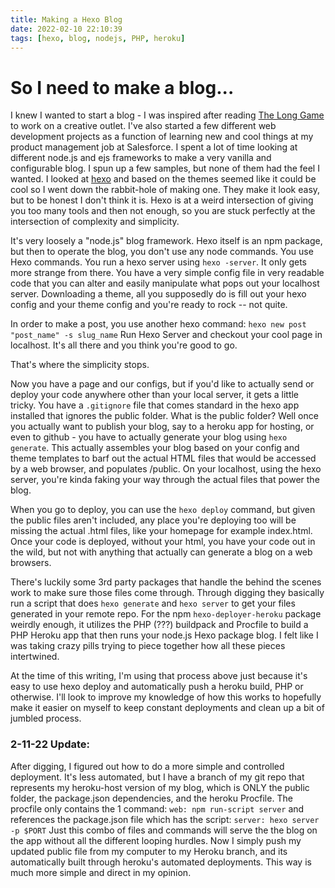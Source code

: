 ```yaml
---
title: Making a Hexo Blog
date: 2022-02-10 22:10:39
tags: [hexo, blog, nodejs, PHP, heroku]
---
```


# So I need to make a blog... 

I knew I wanted to start a blog - I was inspired after reading [The Long Game](https://www.goodreads.com/en/book/show/57511240-the-long-game) to work on a creative outlet. I've also started a few different web development projects as a function of learning new and cool things at my product management job at Salesforce. I spent a lot of time looking at different node.js and ejs frameworks to make a very vanilla and configurable blog. I spun up a few samples, but none of them had the feel I wanted. I looked at [hexo](https://hexo.io/) and based on the themes seemed like it could be cool so I went down the rabbit-hole of making one. They make it look easy, but to be honest I don't think it is. Hexo is at a weird intersection of giving you too many tools and then not enough, so you are stuck perfectly at the intersection of complexity and simplicity. 

It's very loosely a "node.js" blog framework. Hexo itself is an npm package, but then to operate the blog, you don't use any node commands. You use Hexo commands. You run a hexo server using `hexo -server`. It only gets more strange from there. You have a very simple config file in very readable code that you can alter and easily manipulate what pops out your localhost server. Downloading a theme, all you supposedly do is fill out your hexo config and your theme config and you're ready to rock -- not quite. 

In order to make a post, you use another hexo command: `hexo new post "post_name" -s slug_name` 
Run Hexo Server and checkout your cool page in localhost. It's all there and you think you're good to go. 

That's where the simplicity stops.

Now you have a page and our configs, but if you'd like to actually send or deploy your code anywhere other than your local server, it gets a little tricky. You have a `.gitignore` file that comes standard in the hexo app installed that ignores the public folder. What is the public folder? Well once you actually want to publish your blog, say to a heroku app for hosting, or even to github - you have to actually generate your blog using `hexo generate`. This actually assembles your blog based on your config and theme templates to barf out the actual HTML files that would be accessed by a web browser, and populates /public. On your localhost, using the hexo server, you're kinda faking your way through the actual files that power the blog. 

When you go to deploy, you can use the `hexo deploy` command, but given the public files aren't included, any place you're deploying too will be missing the actual .html files, like your homepage for example index.html. Once your code is deployed, without your html, you have your code out in the wild, but not with anything that actually can generate a blog on a web browsers. 

There's luckily some 3rd party packages that handle the behind the scenes work to make sure those files come through. Through digging they basically run a script that does `hexo generate` and `hexo server` to get your files generated in your remote repo. For the npm `hexo-deployer-heroku` package weirdly enough, it utilizes the PHP (???) buildpack and Procfile to build a PHP Heroku app that then runs your node.js Hexo package blog. I felt like I was taking crazy pills trying to piece together how all these pieces intertwined. 

At the time of this writing, I'm using that process above just because it's easy to use hexo deploy and automatically push a heroku build, PHP or otherwise. I'll look to improve my knowledge of how this works to hopefully make it easier on myself to keep constant deployments and clean up a bit of jumbled process. 

### 2-11-22 Update: 

After digging, I figured out how to do a more simple and controlled deployment. It's less automated, but I have a branch of my git repo that represents my heroku-host version of my blog, which is ONLY the public folder, the package.json dependencies, and the heroku Procfile. The procfile only contains the 1  command: `web: npm run-script server` and references the package.json file which has the script: `server: hexo server -p $PORT` Just this combo of files and commands will serve the the blog on the app without all the different looping hurdles. Now I simply push my updated public file from my computer to my Heroku branch, and its automatically built through heroku's automated deployments. This way is much more simple and direct in my opinion. 